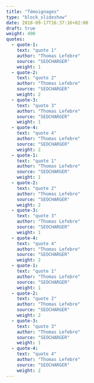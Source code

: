 ```yaml
---
title: "Témoignages"
type: "block_slideshow"
date: 2018-09-17T16:37:16+02:00
draft: true
weight: 400
quotes:
  - quote-1:
    text: "quote 1"
    author: "Thomas Lefebre"
    source: "SEOCHARGER"
    weight: 1
  - quote-2:
    text: "quote 2"
    author: "Thomas Lefebre"
    source: "SEOCHARGER"
    weight: 2
  - quote-3:
    text: "quote 3"
    author: "Thomas Lefebre"
    source: "SEOCHARGER"
    weight: 1
  - quote-4:
    text: "quote 4"
    author: "Thomas Lefebre"
    source: "SEOCHARGER"
    weight: 2
  - quote-1:
    text: "quote 1"
    author: "Thomas Lefebre"
    source: "SEOCHARGER"
    weight: 1
  - quote-2:
    text: "quote 2"
    author: "Thomas Lefebre"
    source: "SEOCHARGER"
    weight: 2
  - quote-3:
    text: "quote 3"
    author: "Thomas Lefebre"
    source: "SEOCHARGER"
    weight: 1
  - quote-4:
    text: "quote 4"
    author: "Thomas Lefebre"
    source: "SEOCHARGER"
    weight: 2
  - quote-1:
    text: "quote 1"
    author: "Thomas Lefebre"
    source: "SEOCHARGER"
    weight: 1
  - quote-2:
    text: "quote 2"
    author: "Thomas Lefebre"
    source: "SEOCHARGER"
    weight: 2
  - quote-3:
    text: "quote 3"
    author: "Thomas Lefebre"
    source: "SEOCHARGER"
    weight: 1
  - quote-4:
    text: "quote 4"
    author: "Thomas Lefebre"
    source: "SEOCHARGER"
    weight: 2
---
```




